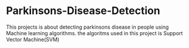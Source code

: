 # Parkinsons-Disease-Detection
This projects is about detecting parkinsons disease in people using Machine learning algorithms.
the algoritms used in this project is Support Vector Machine(SVM)
